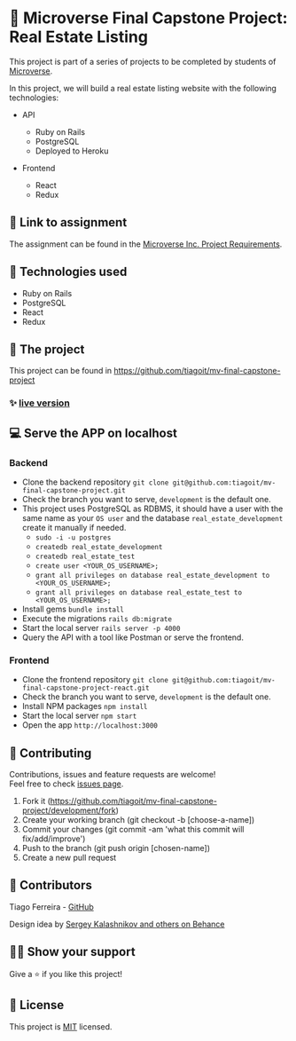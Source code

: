 # 📃 Microverse Final Capstone Project: Real Estate Listing

This project is part of a series of projects to be completed by students of [Microverse](https://www.microverse.org/ 'The Global School for Remote Software Developers!').

In this project, we will build a real estate listing website with the following technologies:
- API
  - Ruby on Rails
  - PostgreSQL
  - Deployed to Heroku

- Frontend
  - React
  - Redux

## 🔗 Link to assignment

The assignment can be found in the [Microverse Inc. Project Requirements](https://www.notion.so/Final-Capstone-Project-Listings-App-f3610268057941e481d35b269da30f0c).



## 📡 Technologies used

- Ruby on Rails
- PostgreSQL
- React
- Redux


## 🚀 The project

This project can be found in https://github.com/tiagoit/mv-final-capstone-project

### ✨ [live version](https://ferreirati-real-estate.herokuapp.com/)


## 💻 Serve the APP on localhost
### Backend
  - Clone the backend repository `git clone git@github.com:tiagoit/mv-final-capstone-project.git`
  - Check the branch you want to serve, `development` is the default one. 
  - This project uses PostgreSQL as RDBMS, it should have a user with the same name as your `OS user` and the database `real_estate_development` create it manually if needed.
    - `sudo -i -u postgres`
    - `createdb real_estate_development`
    - `createdb real_estate_test` 
    - `create user <YOUR_OS_USERNAME>;`
    - `grant all privileges on database real_estate_development to <YOUR_OS_USERNAME>;`
    - `grant all privileges on database real_estate_test to <YOUR_OS_USERNAME>;`
  - Install gems `bundle install`
  - Execute the migrations `rails db:migrate`
  - Start the local server `rails server -p 4000`  
  - Query the API with a tool like Postman or serve the frontend. 

### Frontend
  - Clone the frontend repository `git clone git@github.com:tiagoit/mv-final-capstone-project-react.git`
  - Check the branch you want to serve, `development` is the default one.
  - Install NPM packages `npm install`
  - Start the local server `npm start`
  - Open the app `http://localhost:3000`


## 🤝 Contributing

Contributions, issues and feature requests are welcome!<br/>Feel free to check [issues page](https://github.com/tiagoit/mv-final-capstone-project/development/issues).

1. Fork it (https://github.com/tiagoit/mv-final-capstone-project/development/fork)
2. Create your working branch (git checkout -b [choose-a-name])
3. Commit your changes (git commit -am 'what this commit will fix/add/improve')
4. Push to the branch (git push origin [chosen-name])
5. Create a new pull request



## 🤖 Contributors

Tiago Ferreira - [GitHub](https://github.com/tiagoit)

Design idea by [Sergey Kalashnikov and others on Behance](https://www.behance.net/ibshaqura)

## 🙋‍♂ Show your support

Give a ⭐️ if you like this project!



## 📝 License

This project is [MIT](https://github.com/tiagoit/mv-final-capstone-project/license.txt) licensed.
